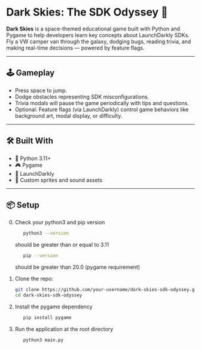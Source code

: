 # Dark Skies: The SDK Odyssey 🚀

**Dark Skies** is a space-themed educational game built with Python and Pygame to help developers learn key concepts about LaunchDarkly SDKs. Fly a VW camper van through the galaxy, dodging bugs, reading trivia, and making real-time decisions — powered by feature flags.

---

## 🕹️ Gameplay

- Press space to jump.
- Dodge obstacles representing SDK misconfigurations.
- Trivia modals will pause the game periodically with tips and questions.
- Optional: Feature flags (via LaunchDarkly) control game behaviors like background art, modal display, or difficulty.

---

## 🛠️ Built With

- 🐍 Python 3.11+
- 🎮 Pygame
- 🚩 LaunchDarkly
- 🎨 Custom sprites and sound assets

---

## 📦 Setup

0. Check your python3 and pip version
   ```bash
      python3 --version 
   ```
   should be greater than or equal to 3.11
   ```bash
      pip --version 
   ```
   should be greater than 20.0 (pygame requirement)

1. Clone the repo:
   ```bash
   git clone https://github.com/your-username/dark-skies-sdk-odyssey.git
   cd dark-skies-sdk-odyssey
   ```
2. Install the pygame dependency
   ```bash
      pip install pygame
   ```

3. Run the application at the root directory
   ```bash
      python3 main.py
   ```
